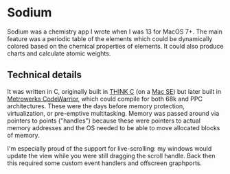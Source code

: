 # Sodium

Sodium was a chemistry app I wrote when I was 13 for MacOS 7+. The main feature was a periodic table of the elements which could be dynamically colored based on the chemical properties of elements. It could also produce charts and calculate atomic weights.

## Technical details

It was written in C, originally built in [THINK C](https://en.wikipedia.org/wiki/THINK_C) (on a [Mac SE](https://en.wikipedia.org/wiki/Macintosh_SE)) but later built in [Metrowerks CodeWarrior](https://en.wikipedia.org/wiki/CodeWarrior), which could compile for both 68k and PPC architectures. These were the days before memory protection, virtualization, or pre-emptive multitasking. Memory was passed around via pointers to points ("handles") because these were pointers to actual memory addresses and the OS needed to be able to move allocated blocks of memory.

I'm especially proud of the support for live-scrolling: my windows would update the view while you were still dragging the scroll handle. Back then this required some custom event handlers and offscreen graphports.
